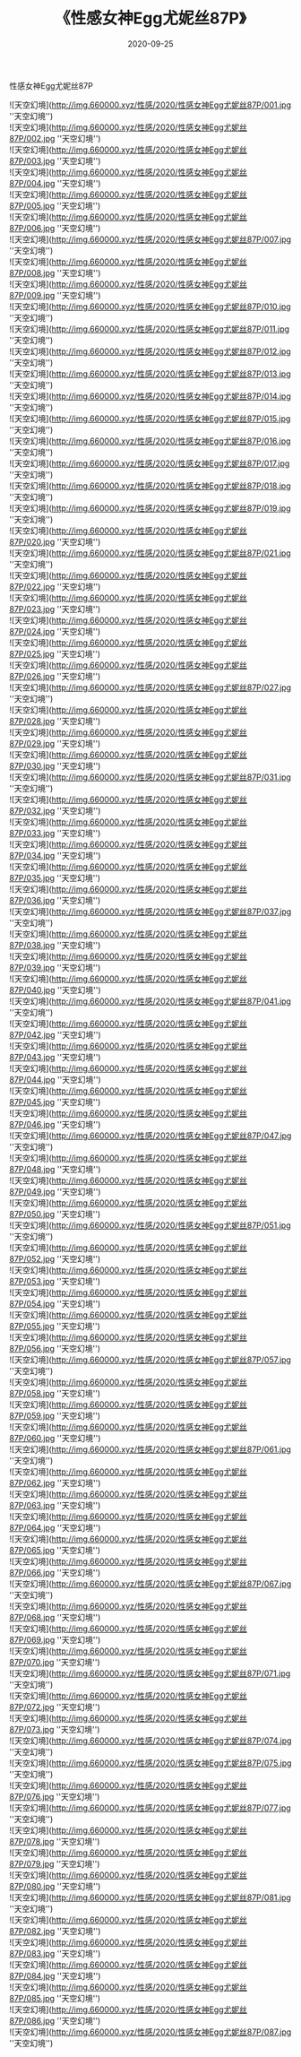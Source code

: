 ﻿---
layout: post
title:  《性感女神Egg尤妮丝87P》
date:   2020-09-25
img: http://img.660000.xyz/性感/2020/性感女神Egg尤妮丝87P/000.jpg
categories: [美女, 性感, 泳衣]
---

性感女神Egg尤妮丝87P



![天空幻境](http://img.660000.xyz/性感/2020/性感女神Egg尤妮丝87P/001.jpg ''天空幻境'') <br>
![天空幻境](http://img.660000.xyz/性感/2020/性感女神Egg尤妮丝87P/002.jpg ''天空幻境'') <br>
![天空幻境](http://img.660000.xyz/性感/2020/性感女神Egg尤妮丝87P/003.jpg ''天空幻境'') <br>
![天空幻境](http://img.660000.xyz/性感/2020/性感女神Egg尤妮丝87P/004.jpg ''天空幻境'') <br>
![天空幻境](http://img.660000.xyz/性感/2020/性感女神Egg尤妮丝87P/005.jpg ''天空幻境'') <br>
![天空幻境](http://img.660000.xyz/性感/2020/性感女神Egg尤妮丝87P/006.jpg ''天空幻境'') <br>
![天空幻境](http://img.660000.xyz/性感/2020/性感女神Egg尤妮丝87P/007.jpg ''天空幻境'') <br>
![天空幻境](http://img.660000.xyz/性感/2020/性感女神Egg尤妮丝87P/008.jpg ''天空幻境'') <br>
![天空幻境](http://img.660000.xyz/性感/2020/性感女神Egg尤妮丝87P/009.jpg ''天空幻境'') <br>
![天空幻境](http://img.660000.xyz/性感/2020/性感女神Egg尤妮丝87P/010.jpg ''天空幻境'') <br>
![天空幻境](http://img.660000.xyz/性感/2020/性感女神Egg尤妮丝87P/011.jpg ''天空幻境'') <br>
![天空幻境](http://img.660000.xyz/性感/2020/性感女神Egg尤妮丝87P/012.jpg ''天空幻境'') <br>
![天空幻境](http://img.660000.xyz/性感/2020/性感女神Egg尤妮丝87P/013.jpg ''天空幻境'') <br>
![天空幻境](http://img.660000.xyz/性感/2020/性感女神Egg尤妮丝87P/014.jpg ''天空幻境'') <br>
![天空幻境](http://img.660000.xyz/性感/2020/性感女神Egg尤妮丝87P/015.jpg ''天空幻境'') <br>
![天空幻境](http://img.660000.xyz/性感/2020/性感女神Egg尤妮丝87P/016.jpg ''天空幻境'') <br>
![天空幻境](http://img.660000.xyz/性感/2020/性感女神Egg尤妮丝87P/017.jpg ''天空幻境'') <br>
![天空幻境](http://img.660000.xyz/性感/2020/性感女神Egg尤妮丝87P/018.jpg ''天空幻境'') <br>
![天空幻境](http://img.660000.xyz/性感/2020/性感女神Egg尤妮丝87P/019.jpg ''天空幻境'') <br>
![天空幻境](http://img.660000.xyz/性感/2020/性感女神Egg尤妮丝87P/020.jpg ''天空幻境'') <br>
![天空幻境](http://img.660000.xyz/性感/2020/性感女神Egg尤妮丝87P/021.jpg ''天空幻境'') <br>
![天空幻境](http://img.660000.xyz/性感/2020/性感女神Egg尤妮丝87P/022.jpg ''天空幻境'') <br>
![天空幻境](http://img.660000.xyz/性感/2020/性感女神Egg尤妮丝87P/023.jpg ''天空幻境'') <br>
![天空幻境](http://img.660000.xyz/性感/2020/性感女神Egg尤妮丝87P/024.jpg ''天空幻境'') <br>
![天空幻境](http://img.660000.xyz/性感/2020/性感女神Egg尤妮丝87P/025.jpg ''天空幻境'') <br>
![天空幻境](http://img.660000.xyz/性感/2020/性感女神Egg尤妮丝87P/026.jpg ''天空幻境'') <br>
![天空幻境](http://img.660000.xyz/性感/2020/性感女神Egg尤妮丝87P/027.jpg ''天空幻境'') <br>
![天空幻境](http://img.660000.xyz/性感/2020/性感女神Egg尤妮丝87P/028.jpg ''天空幻境'') <br>
![天空幻境](http://img.660000.xyz/性感/2020/性感女神Egg尤妮丝87P/029.jpg ''天空幻境'') <br>
![天空幻境](http://img.660000.xyz/性感/2020/性感女神Egg尤妮丝87P/030.jpg ''天空幻境'') <br>
![天空幻境](http://img.660000.xyz/性感/2020/性感女神Egg尤妮丝87P/031.jpg ''天空幻境'') <br>
![天空幻境](http://img.660000.xyz/性感/2020/性感女神Egg尤妮丝87P/032.jpg ''天空幻境'') <br>
![天空幻境](http://img.660000.xyz/性感/2020/性感女神Egg尤妮丝87P/033.jpg ''天空幻境'') <br>
![天空幻境](http://img.660000.xyz/性感/2020/性感女神Egg尤妮丝87P/034.jpg ''天空幻境'') <br>
![天空幻境](http://img.660000.xyz/性感/2020/性感女神Egg尤妮丝87P/035.jpg ''天空幻境'') <br>
![天空幻境](http://img.660000.xyz/性感/2020/性感女神Egg尤妮丝87P/036.jpg ''天空幻境'') <br>
![天空幻境](http://img.660000.xyz/性感/2020/性感女神Egg尤妮丝87P/037.jpg ''天空幻境'') <br>
![天空幻境](http://img.660000.xyz/性感/2020/性感女神Egg尤妮丝87P/038.jpg ''天空幻境'') <br>
![天空幻境](http://img.660000.xyz/性感/2020/性感女神Egg尤妮丝87P/039.jpg ''天空幻境'') <br>
![天空幻境](http://img.660000.xyz/性感/2020/性感女神Egg尤妮丝87P/040.jpg ''天空幻境'') <br>
![天空幻境](http://img.660000.xyz/性感/2020/性感女神Egg尤妮丝87P/041.jpg ''天空幻境'') <br>
![天空幻境](http://img.660000.xyz/性感/2020/性感女神Egg尤妮丝87P/042.jpg ''天空幻境'') <br>
![天空幻境](http://img.660000.xyz/性感/2020/性感女神Egg尤妮丝87P/043.jpg ''天空幻境'') <br>
![天空幻境](http://img.660000.xyz/性感/2020/性感女神Egg尤妮丝87P/044.jpg ''天空幻境'') <br>
![天空幻境](http://img.660000.xyz/性感/2020/性感女神Egg尤妮丝87P/045.jpg ''天空幻境'') <br>
![天空幻境](http://img.660000.xyz/性感/2020/性感女神Egg尤妮丝87P/046.jpg ''天空幻境'') <br>
![天空幻境](http://img.660000.xyz/性感/2020/性感女神Egg尤妮丝87P/047.jpg ''天空幻境'') <br>
![天空幻境](http://img.660000.xyz/性感/2020/性感女神Egg尤妮丝87P/048.jpg ''天空幻境'') <br>
![天空幻境](http://img.660000.xyz/性感/2020/性感女神Egg尤妮丝87P/049.jpg ''天空幻境'') <br>
![天空幻境](http://img.660000.xyz/性感/2020/性感女神Egg尤妮丝87P/050.jpg ''天空幻境'') <br>
![天空幻境](http://img.660000.xyz/性感/2020/性感女神Egg尤妮丝87P/051.jpg ''天空幻境'') <br>
![天空幻境](http://img.660000.xyz/性感/2020/性感女神Egg尤妮丝87P/052.jpg ''天空幻境'') <br>
![天空幻境](http://img.660000.xyz/性感/2020/性感女神Egg尤妮丝87P/053.jpg ''天空幻境'') <br>
![天空幻境](http://img.660000.xyz/性感/2020/性感女神Egg尤妮丝87P/054.jpg ''天空幻境'') <br>
![天空幻境](http://img.660000.xyz/性感/2020/性感女神Egg尤妮丝87P/055.jpg ''天空幻境'') <br>
![天空幻境](http://img.660000.xyz/性感/2020/性感女神Egg尤妮丝87P/056.jpg ''天空幻境'') <br>
![天空幻境](http://img.660000.xyz/性感/2020/性感女神Egg尤妮丝87P/057.jpg ''天空幻境'') <br>
![天空幻境](http://img.660000.xyz/性感/2020/性感女神Egg尤妮丝87P/058.jpg ''天空幻境'') <br>
![天空幻境](http://img.660000.xyz/性感/2020/性感女神Egg尤妮丝87P/059.jpg ''天空幻境'') <br>
![天空幻境](http://img.660000.xyz/性感/2020/性感女神Egg尤妮丝87P/060.jpg ''天空幻境'') <br>
![天空幻境](http://img.660000.xyz/性感/2020/性感女神Egg尤妮丝87P/061.jpg ''天空幻境'') <br>
![天空幻境](http://img.660000.xyz/性感/2020/性感女神Egg尤妮丝87P/062.jpg ''天空幻境'') <br>
![天空幻境](http://img.660000.xyz/性感/2020/性感女神Egg尤妮丝87P/063.jpg ''天空幻境'') <br>
![天空幻境](http://img.660000.xyz/性感/2020/性感女神Egg尤妮丝87P/064.jpg ''天空幻境'') <br>
![天空幻境](http://img.660000.xyz/性感/2020/性感女神Egg尤妮丝87P/065.jpg ''天空幻境'') <br>
![天空幻境](http://img.660000.xyz/性感/2020/性感女神Egg尤妮丝87P/066.jpg ''天空幻境'') <br>
![天空幻境](http://img.660000.xyz/性感/2020/性感女神Egg尤妮丝87P/067.jpg ''天空幻境'') <br>
![天空幻境](http://img.660000.xyz/性感/2020/性感女神Egg尤妮丝87P/068.jpg ''天空幻境'') <br>
![天空幻境](http://img.660000.xyz/性感/2020/性感女神Egg尤妮丝87P/069.jpg ''天空幻境'') <br>
![天空幻境](http://img.660000.xyz/性感/2020/性感女神Egg尤妮丝87P/070.jpg ''天空幻境'') <br>
![天空幻境](http://img.660000.xyz/性感/2020/性感女神Egg尤妮丝87P/071.jpg ''天空幻境'') <br>
![天空幻境](http://img.660000.xyz/性感/2020/性感女神Egg尤妮丝87P/072.jpg ''天空幻境'') <br>
![天空幻境](http://img.660000.xyz/性感/2020/性感女神Egg尤妮丝87P/073.jpg ''天空幻境'') <br>
![天空幻境](http://img.660000.xyz/性感/2020/性感女神Egg尤妮丝87P/074.jpg ''天空幻境'') <br>
![天空幻境](http://img.660000.xyz/性感/2020/性感女神Egg尤妮丝87P/075.jpg ''天空幻境'') <br>
![天空幻境](http://img.660000.xyz/性感/2020/性感女神Egg尤妮丝87P/076.jpg ''天空幻境'') <br>
![天空幻境](http://img.660000.xyz/性感/2020/性感女神Egg尤妮丝87P/077.jpg ''天空幻境'') <br>
![天空幻境](http://img.660000.xyz/性感/2020/性感女神Egg尤妮丝87P/078.jpg ''天空幻境'') <br>
![天空幻境](http://img.660000.xyz/性感/2020/性感女神Egg尤妮丝87P/079.jpg ''天空幻境'') <br>
![天空幻境](http://img.660000.xyz/性感/2020/性感女神Egg尤妮丝87P/080.jpg ''天空幻境'') <br>
![天空幻境](http://img.660000.xyz/性感/2020/性感女神Egg尤妮丝87P/081.jpg ''天空幻境'') <br>
![天空幻境](http://img.660000.xyz/性感/2020/性感女神Egg尤妮丝87P/082.jpg ''天空幻境'') <br>
![天空幻境](http://img.660000.xyz/性感/2020/性感女神Egg尤妮丝87P/083.jpg ''天空幻境'') <br>
![天空幻境](http://img.660000.xyz/性感/2020/性感女神Egg尤妮丝87P/084.jpg ''天空幻境'') <br>
![天空幻境](http://img.660000.xyz/性感/2020/性感女神Egg尤妮丝87P/085.jpg ''天空幻境'') <br>
![天空幻境](http://img.660000.xyz/性感/2020/性感女神Egg尤妮丝87P/086.jpg ''天空幻境'') <br>
![天空幻境](http://img.660000.xyz/性感/2020/性感女神Egg尤妮丝87P/087.jpg ''天空幻境'') <br>